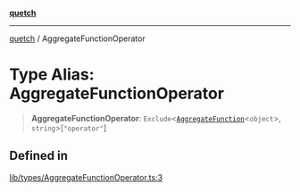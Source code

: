 [**quetch**](../README.md)

***

[quetch](../README.md) / AggregateFunctionOperator

# Type Alias: AggregateFunctionOperator

> **AggregateFunctionOperator**: `Exclude`\<[`AggregateFunction`](AggregateFunction.md)\<`object`\>, `string`\>\[`"operator"`\]

## Defined in

[lib/types/AggregateFunctionOperator.ts:3](https://github.com/nevoland/quetch/blob/5d54d23c7450a0f85309e15fdf3a25ea832b3452/lib/types/AggregateFunctionOperator.ts#L3)
